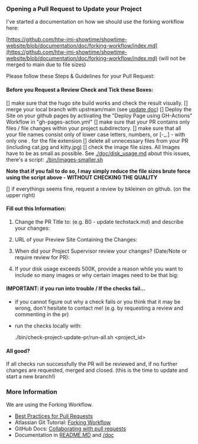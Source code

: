 
### Opening a Pull Request to Update your Project

I've started a documentation on how we should use the forking workflow here:

[https://github.com/htw-imi-showtime/showtime-website/blob/documentation/doc/forking-workflow/index.md](https://github.com/htw-imi-showtime/showtime-website/blob/documentation/doc/forking-workflow/index.md)
(will not be merged to main due to file sizes)

Please follow these Steps & Guidelines for your Pull Request:

#### Before you Request a Review Check and Tick these Boxes:

[] make sure that the hugo site build works and check the result visually.
[] merge your local branch with upstream/main (see [update doc](https://github.com/htw-imi-showtime/showtime-website/blob/main/doc/update.md)) 
[] Deploy the Site on your github pages by activating the "Deploy Page using GH-Actions" Workflow in "gh-pages-action.yml"
[] make sure that your PR contains only files / file changes within your project subdirectory. 
[] make sure that all your file names consist only of lower case letters, numbers, or [-_.] - with only one . for the file extension
[] delete all unnecessary files from your PR (including cat.jpg and kitty.jpg)
[] check the image file sizes. All Images have to be as small as possible. See [./doc/disk_usage.md](https://github.com/htw-imi-showtime/showtime-website/blob/main/doc/disk_usage.md) about this issues, there's a script: [./bin/images-smaller.sh](https://github.com/htw-imi-showtime/showtime-website/blob/main/bin/images-smaller.sh)

**Note that if you fail to do so, I may simply reduce the file sizes brute force using 
the script above - WITHOUT CHECKING THE QUALITY**

[] if everythings seems fine, request a review by bkleinen on github. (on the upper right)

#### Fill out this Information:

1. Change the PR Title to: <project-id> <describe your changes> (e.g. B0 - update techstack.md) and describe your changes:


2. URL of your Preview Site Containing the Changes:


3. When did your Project Supervisor review your changes? (Date/Note or require review for PR):


4. If your disk usage exceeds 500K, provide a reason while you want to include so many images or why certain images need to be that big:


#### IMPORTANT: if you run into trouble / If the checks fail...

- if you cannot figure out why a check fails or you think that it may be wrong, 
  don't hesitate to contact me! (e.g. by requesting a review and commenting in the pr)

- run the checks locally with: 

    ./bin/check-project-update-pr/run-all.sh <project_id>

#### All good? 

If all checks run successfully the PR will be reviewed and, if no
further changes are requested, merged and closed.
 (this is the time to update and start a new branch!)

### More Information

We are using the Forking Workflow.

- [Best Practices for Pull Requests](https://docs.github.com/en/pull-requests/collaborating-with-pull-requests/getting-started/best-practices-for-pull-requests)
- Atlassian Git Tutorial: [Forking Workflow](https://www.atlassian.com/git/tutorials/comparing-workflows/forking-workflow)
- GitHub Docs: [Collaborating with pull requests](https://docs.github.com/en/pull-requests/collaborating-with-pull-requests)
- Documentation in [README.MD](https://github.com/htw-imi-showtime/showtime-website/blob/main/README.MD) and [/doc](https://github.com/htw-imi-showtime/showtime-website/blob/main/doc)

